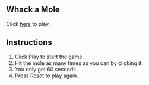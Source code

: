 ## Whack a Mole

Click [here](https://youthful-gates-467de5.netlify.app) to play.

## Instructions
1. Click Play to start the game.
2. Hit the mole as many times as you can by clicking it.
3. You only get 60 seconds.
4. Press Reset to play again.